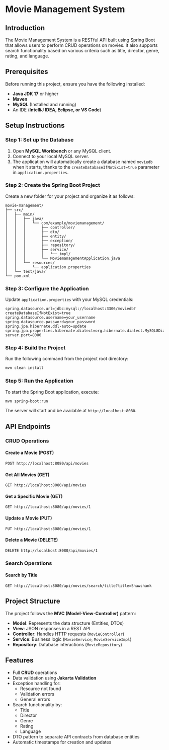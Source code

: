 # Movie Management System

## Introduction
The Movie Management System is a RESTful API built using Spring Boot that allows users to perform CRUD operations on movies. It also supports search functionality based on various criteria such as title, director, genre, rating, and language.

## Prerequisites
Before running this project, ensure you have the following installed:
- **Java JDK 17** or higher
- **Maven**
- **MySQL** (Installed and running)
- An IDE (**IntelliJ IDEA, Eclipse, or VS Code**)

## Setup Instructions

### Step 1: Set up the Database
1. Open **MySQL Workbench** or any MySQL client.
2. Connect to your local MySQL server.
3. The application will automatically create a database named `moviedb` when it starts, thanks to the `createDatabaseIfNotExist=true` parameter in `application.properties`.

### Step 2: Create the Spring Boot Project
Create a new folder for your project and organize it as follows:
```
movie-management/
├── src/
│   ├── main/
│   │   ├── java/
│   │   │   └── com/example/moviemanagement/
│   │   │       ├── controller/
│   │   │       ├── dto/
│   │   │       ├── entity/
│   │   │       ├── exception/
│   │   │       ├── repository/
│   │   │       ├── service/
│   │   │       │   └── impl/
│   │   │       └── MoviemanagementApplication.java
│   │   └── resources/
│   │       └── application.properties
│   └── test/java/
└── pom.xml
```

### Step 3: Configure the Application
Update `application.properties` with your MySQL credentials:
```properties
spring.datasource.url=jdbc:mysql://localhost:3306/moviedb?createDatabaseIfNotExist=true
spring.datasource.username=your_username
spring.datasource.password=your_password
spring.jpa.hibernate.ddl-auto=update
spring.jpa.properties.hibernate.dialect=org.hibernate.dialect.MySQL8Dialect
server.port=8080
```

### Step 4: Build the Project
Run the following command from the project root directory:
```bash
mvn clean install
```

### Step 5: Run the Application
To start the Spring Boot application, execute:
```bash
mvn spring-boot:run
```
The server will start and be available at `http://localhost:8080`.

## API Endpoints

### CRUD Operations
#### Create a Movie (POST)
```http
POST http://localhost:8080/api/movies
```

#### Get All Movies (GET)
```http
GET http://localhost:8080/api/movies
```

#### Get a Specific Movie (GET)
```http
GET http://localhost:8080/api/movies/1
```

#### Update a Movie (PUT)
```http
PUT http://localhost:8080/api/movies/1
```

#### Delete a Movie (DELETE)
```http
DELETE http://localhost:8080/api/movies/1
```

### Search Operations
#### Search by Title
```http
GET http://localhost:8080/api/movies/search/title?title=Shawshank
```

## Project Structure
The project follows the **MVC (Model-View-Controller)** pattern:
- **Model**: Represents the data structure (Entities, DTOs)
- **View**: JSON responses in a REST API
- **Controller**: Handles HTTP requests (`MovieController`)
- **Service**: Business logic (`MovieService`, `MovieServiceImpl`)
- **Repository**: Database interactions (`MovieRepository`)

## Features
- Full **CRUD** operations
- Data validation using **Jakarta Validation**
- Exception handling for:
    - Resource not found
    - Validation errors
    - General errors
- Search functionality by:
    - Title
    - Director
    - Genre
    - Rating
    - Language
- DTO pattern to separate API contracts from database entities
- Automatic timestamps for creation and updates
